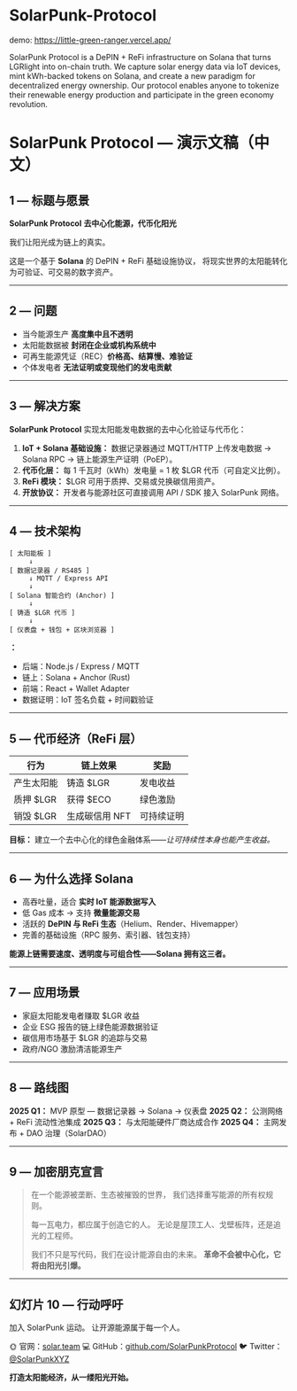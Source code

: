 # SolarPunk-Protocol

demo:
https://little-green-ranger.vercel.app/


SolarPunk Protocol is a DePIN + ReFi infrastructure on Solana that turns LGRlight into on-chain truth. We capture solar energy data via IoT devices, mint kWh-backed tokens on Solana, and create a new paradigm for decentralized energy ownership. Our protocol enables anyone to tokenize their renewable energy production and participate in the green economy revolution.


# SolarPunk Protocol — 演示文稿（中文）

## 1 — 标题与愿景

**SolarPunk Protocol**
**去中心化能源，代币化阳光**

我们让阳光成为链上的真实。

这是一个基于 **Solana** 的 DePIN + ReFi 基础设施协议，
将现实世界的太阳能转化为可验证、可交易的数字资产。

---

## 2 — 问题

* 当今能源生产 **高度集中且不透明**
* 太阳能数据被 **封闭在企业或机构系统中**
* 可再生能源凭证（REC）**价格高、结算慢、难验证**
* 个体发电者 **无法证明或变现他们的发电贡献**

---

## 3 — 解决方案

**SolarPunk Protocol** 实现太阳能发电数据的去中心化验证与代币化：

1. **IoT + Solana 基础设施：** 数据记录器通过 MQTT/HTTP 上传发电数据 → Solana RPC → 链上能源生产证明（PoEP）。
2. **代币化层：** 每 1 千瓦时（kWh）发电量 = 1 枚 $LGR 代币（可自定义比例）。
3. **ReFi 模块：** $LGR 可用于质押、交易或兑换碳信用资产。
4. **开放协议：** 开发者与能源社区可直接调用 API / SDK 接入 SolarPunk 网络。

---

## 4 — 技术架构

```
[ 太阳能板 ]
     ↓
[ 数据记录器 / RS485 ]
     ↓ MQTT / Express API
     ↓
[ Solana 智能合约 (Anchor) ]
     ↓
[ 铸造 $LGR 代币 ]
     ↓
[ 仪表盘 + 钱包 + 区块浏览器 ]
```

**：**

* 后端：Node.js / Express / MQTT
* 链上：Solana + Anchor (Rust)
* 前端：React + Wallet Adapter
* 数据证明：IoT 签名负载 + 时间戳验证

---

## 5 — 代币经济（ReFi 层）

| 行为      | 链上效果      | 奖励    |
| ------- | --------- | ----- |
| 产生太阳能   | 铸造 $LGR   | 发电收益  |
| 质押 $LGR | 获得 $ECO   | 绿色激励  |
| 销毁 $LGR | 生成碳信用 NFT | 可持续证明 |

**目标：** 建立一个去中心化的绿色金融体系——*让可持续性本身也能产生收益。*

---

##  6 — 为什么选择 Solana

* 高吞吐量，适合 **实时 IoT 能源数据写入**
* 低 Gas 成本 → 支持 **微量能源交易**
* 活跃的 **DePIN 与 ReFi 生态**（Helium、Render、Hivemapper）
* 完善的基础设施（RPC 服务、索引器、钱包支持）

**能源上链需要速度、透明度与可组合性——Solana 拥有这三者。**

---

## 7 — 应用场景

* 家庭太阳能发电者赚取 $LGR 收益
* 企业 ESG 报告的链上绿色能源数据验证
* 碳信用市场基于 $LGR 的追踪与交易
* 政府/NGO 激励清洁能源生产

---

##  8 — 路线图

**2025 Q1：** MVP 原型 — 数据记录器 → Solana → 仪表盘
**2025 Q2：** 公测网络 + ReFi 流动性池集成
**2025 Q3：** 与太阳能硬件厂商达成合作
**2025 Q4：** 主网发布 + DAO 治理（SolarDAO）

---

## 9 — 加密朋克宣言

> 在一个能源被垄断、生态被摧毁的世界，
> 我们选择重写能源的所有权规则。
>
> 每一瓦电力，都应属于创造它的人。
> 无论是屋顶工人、戈壁板阵，还是追光的工程师。
>
> 我们不只是写代码，我们在设计能源自由的未来。
> **革命不会被中心化，它将由阳光引爆。**

---

## 幻灯片 10 — 行动呼吁

加入 SolarPunk 运动。
让开源能源属于每一个人。

🌞 官网：[solar.team](https://solar.team)
💻 GitHub：[github.com/SolarPunkProtocol](https://github.com/SolarPunkProtocol)
🐦 Twitter：[@SolarPunkXYZ](https://twitter.com/SolarPunkXYZ)

**打造太阳能经济，从一缕阳光开始。**
